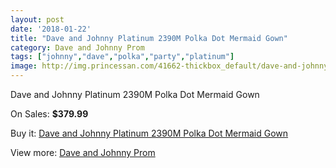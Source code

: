 ```yaml
---
layout: post
date: '2018-01-22'
title: "Dave and Johnny Platinum 2390M Polka Dot Mermaid Gown"
category: Dave and Johnny Prom
tags: ["johnny","dave","polka","party","platinum"]
image: http://img.princessan.com/41662-thickbox_default/dave-and-johnny-platinum-2390m-polka-dot-mermaid-gown.jpg
---
```

Dave and Johnny Platinum 2390M Polka Dot Mermaid Gown

On Sales: **$379.99**
<a href="https://www.princessan.com/en/dave-and-johnny-prom/19407-dave-and-johnny-platinum-2390m-polka-dot-mermaid-gown.html"><amp-img layout="responsive" width="600" height="600" src="//img.princessan.com/41662-thickbox_default/dave-and-johnny-platinum-2390m-polka-dot-mermaid-gown.jpg" alt="Dave and Johnny Platinum 2390M Polka Dot Mermaid Gown 0" /></a>
<a href="https://www.princessan.com/en/dave-and-johnny-prom/19407-dave-and-johnny-platinum-2390m-polka-dot-mermaid-gown.html"><amp-img layout="responsive" width="600" height="600" src="//img.princessan.com/41663-thickbox_default/dave-and-johnny-platinum-2390m-polka-dot-mermaid-gown.jpg" alt="Dave and Johnny Platinum 2390M Polka Dot Mermaid Gown 1" /></a>

Buy it: [Dave and Johnny Platinum 2390M Polka Dot Mermaid Gown](https://www.princessan.com/en/dave-and-johnny-prom/19407-dave-and-johnny-platinum-2390m-polka-dot-mermaid-gown.html "Dave and Johnny Platinum 2390M Polka Dot Mermaid Gown")

View more: [Dave and Johnny Prom](https://www.princessan.com/en/181-dave-and-johnny-prom "Dave and Johnny Prom")